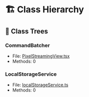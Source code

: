 # 🏗️ Class Hierarchy

## 🌳 Class Trees

### CommandBatcher
- File: [PixelStreamingView.tsx](src/components/configurator/PixelStreamingView.tsx.md)
- Methods: 0

### LocalStorageService
- File: [localStorageService.ts](src/services/localStorageService.ts.md)
- Methods: 0
